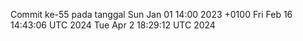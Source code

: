 Commit ke-55 pada tanggal Sun Jan 01 14:00 2023 +0100
Fri Feb 16 14:43:06 UTC 2024
Tue Apr  2 18:29:12 UTC 2024
